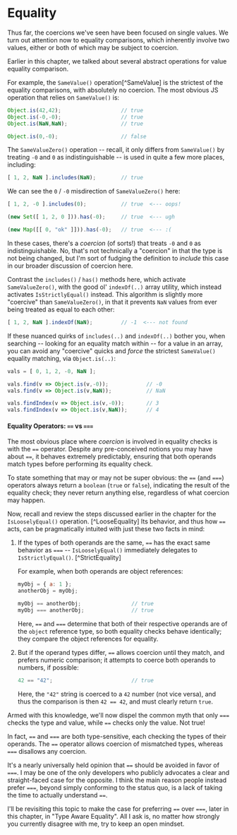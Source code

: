 # Equality

Thus far, the coercions we've seen have been focused on single values. We turn out attention now to equality comparisons, which inherently involve two values, either or both of which may be subject to coercion.

Earlier in this chapter, we talked about several abstract operations for value equality comparison.

For example, the `SameValue()` operation[^SameValue] is the strictest of the equality comparisons, with absolutely no coercion. The most obvious JS operation that relies on `SameValue()` is:

```js
Object.is(42,42);                   // true
Object.is(-0,-0);                   // true
Object.is(NaN,NaN);                 // true

Object.is(0,-0);                    // false
```

The `SameValueZero()` operation -- recall, it only differs from `SameValue()` by treating `-0` and `0` as indistinguishable -- is used in quite a few more places, including:

```js
[ 1, 2, NaN ].includes(NaN);        // true
```

We can see the `0` / `-0` misdirection of `SameValueZero()` here:

```js
[ 1, 2, -0 ].includes(0);           // true  <--- oops!

(new Set([ 1, 2, 0 ])).has(-0);     // true  <--- ugh

(new Map([[ 0, "ok" ]])).has(-0);   // true  <--- :(
```

In these cases, there's a *coercion* (of sorts!) that treats `-0` and `0` as indistinguishable. No, that's not technically a "coercion" in that the type is not being changed, but I'm sort of fudging the definition to *include* this case in our broader discussion of coercion here.

Contrast the `includes()` / `has()` methods here, which activate `SameValueZero()`, with the good ol' `indexOf(..)` array utility, which instead activates `IsStrictlyEqual()` instead. This algorithm is slightly more "coercive" than `SameValueZero()`, in that it prevents `NaN` values from ever being treated as equal to each other:

```js
[ 1, 2, NaN ].indexOf(NaN);         // -1  <--- not found
```

If these nuanced quirks of `includes(..)` and `indexOf(..)` bother you, when searching -- looking for an equality match within -- for a value in an array, you can avoid any "coercive" quicks and *force* the strictest `SameValue()` equality matching, via `Object.is(..)`:

```js
vals = [ 0, 1, 2, -0, NaN ];

vals.find(v => Object.is(v,-0));            // -0
vals.find(v => Object.is(v,NaN));           // NaN

vals.findIndex(v => Object.is(v,-0));       // 3
vals.findIndex(v => Object.is(v,NaN));      // 4
```

#### Equality Operators: `==` vs `===`

The most obvious place where *coercion* is involved in equality checks is with the `==` operator. Despite any pre-conceived notions you may have about `==`, it behaves extremely predictably, ensuring that both operands match types before performing its equality check.

To state something that may or may not be super obvious: the `==` (and `===`) operators always return a `boolean` (`true` or `false`), indicating the result of the equality check; they never return anything else, regardless of what coercion may happen.

Now, recall and review the steps discussed earlier in the chapter for the `IsLooselyEqual()` operation. [^LooseEquality] Its behavior, and thus how `==` acts, can be pragmatically intuited with just these two facts in mind:

1. If the types of both operands are the same, `==` has the exact same behavior as `===` -- `IsLooselyEqual()` immediately delegates to `IsStrictlyEqual()`. [^StrictEquality]

    For example, when both operands are object references:

    ```js
    myObj = { a: 1 };
    anotherObj = myObj;

    myObj == anotherObj;                // true
    myObj === anotherObj;               // true
    ```

    Here, `==` and `===` determine that both of their respective operands are of the `object` reference type, so both equality checks behave identically; they compare the object references for equality.

2. But if the operand types differ, `==` allows coercion until they match, and prefers numeric comparison; it attempts to coerce both operands to numbers, if possible:

    ```js
    42 == "42";                         // true
    ```

    Here, the `"42"` string is coerced to a `42` number (not vice versa), and thus the comparison is then `42 == 42`, and must clearly return `true`.


Armed with this knowledge, we'll now dispel the common myth that only `===` checks the type and value, while `==` checks only the value. Not true!

In fact, `==` and `===` are both type-sensitive, each checking the types of their operands. The `==` operator allows coercion of mismatched types, whereas `===` disallows any coercion.

It's a nearly universally held opinion that `==` should be avoided in favor of `===`. I may be one of the only developers who publicly advocates a clear and straight-faced case for the opposite. I think the main reason people instead prefer `===`, beyond simply conforming to the status quo, is a lack of taking the time to actually understand `==`.

I'll be revisiting this topic to make the case for preferring `==` over `===`, later in this chapter, in "Type Aware Equality". All I ask is, no matter how strongly you currently disagree with me, try to keep an open mindset.

